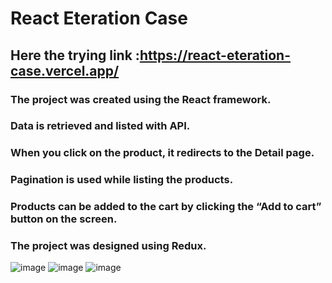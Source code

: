 # React Eteration Case

## Here the trying link :https://react-eteration-case.vercel.app/
### The project was created using the React framework.
### Data is retrieved and listed with API.
### When you click on the product, it redirects to the Detail page.
### Pagination is used while listing the products.
### Products can be added to the cart by clicking the “Add to cart” button on the screen.
### The project was designed using Redux.
![image](https://user-images.githubusercontent.com/35228511/217946623-7d4bb534-7cf8-40d3-92cb-ac8229f67676.png)
![image](https://user-images.githubusercontent.com/35228511/217946772-26c667ae-d414-41da-b3cb-c863c48f7900.png)
![image](https://user-images.githubusercontent.com/35228511/217946842-1523896f-7132-4f4a-972b-3c59da969081.png)

